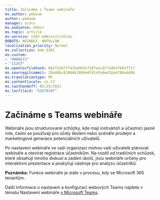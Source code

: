 ```yaml
---
title: Začínáme s Teams webináře
ms.author: pebaum
author: pebaum
manager: scotv
ms.audience: Admin
ms.topic: article
ms.service: o365-administration
ROBOTS: NOINDEX, NOFOLLOW
localization_priority: Normal
ms.collection: Adm_O365
ms.custom:
- "9006672"
- "11357"
ms.openlocfilehash: 682fa58fff435dddd1f20feac877a9b3f602ff17
ms.sourcegitcommit: 29a88bc83086b18b0e0fd14fe8ed18a4f88edd06
ms.translationtype: MT
ms.contentlocale: cs-CZ
ms.lasthandoff: 05/25/2021
ms.locfileid: "52676107"
---
```

# <a name="getting-started-with-teams-webinars"></a>Začínáme s Teams webináře

Webináře jsou strukturované schůzky, kde mají instruktoři a účastníci jasné role, často se používají pro účely školení nebo scénáře prodejní a marketingové generace potenciálních uživatelů.

Po nastavení webináře ve vaší organizaci mohou vaši uživatelé plánovat webináře a otevírat registrace účastníkům. Na rozdíl od tradičních schůzek, které obsahují mnoho diskusí a zadání úkolů, jsou webináře určeny pro interaktivní prezentace a poskytují nástroje pro analýzu účastníků.

**Poznámka:** Funkce webináře je stále v procesu, kdy se Microsoft 365 tenantům. 

Další informace o nastavení a konfiguraci webových Teams najdete v tématu Nastavení webináře [v Microsoft Teams](/microsoftteams/set-up-webinars).